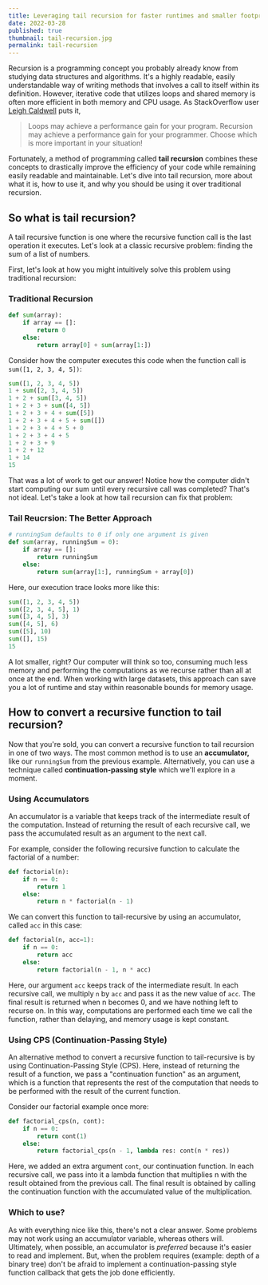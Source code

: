 ```yaml
---
title: Leveraging tail recursion for faster runtimes and smaller footprints
date: 2022-03-28
published: true
thumbnail: tail-recursion.jpg
permalink: tail-recursion
---
```


Recursion is a programming concept you probably already know from studying data structures and algorithms. It's a highly readable, easily understandable way of writing methods that involves a call to itself within its definition. However, iterative code that utilizes loops and shared memory is often more efficient in both memory and CPU usage. As StackOverflow user [Leigh Caldwell](https://stackoverflow.com/users/3267/leigh-caldwell) puts it,

> Loops may achieve a performance gain for your program. Recursion may achieve a performance gain for your programmer. Choose which is more important in your situation!

Fortunately, a method of programming called **tail recursion** combines these concepts to drastically improve the efficiency of your code while remaining easily readable and maintainable. Let's dive into tail recursion, more about what it is, how to use it, and why you should be using it over traditional recursion.

## So what is tail recursion?

A tail recursive function is one where the recursive function call is the last operation it executes. Let's look at a classic recursive problem: finding the sum of a list of numbers.

First, let's look at how you might intuitively solve this problem using traditional recursion:

### Traditional Recursion

```python
def sum(array):
    if array == []:
	    return 0
    else:
	    return array[0] + sum(array[1:])
```

Consider how the computer executes this code when the function call is `sum([1, 2, 3, 4, 5])`:

```python
sum([1, 2, 3, 4, 5])
1 + sum([2, 3, 4, 5])
1 + 2 + sum([3, 4, 5])
1 + 2 + 3 + sum([4, 5])
1 + 2 + 3 + 4 + sum([5])
1 + 2 + 3 + 4 + 5 + sum([])
1 + 2 + 3 + 4 + 5 + 0
1 + 2 + 3 + 4 + 5
1 + 2 + 3 + 9
1 + 2 + 12
1 + 14
15
```

That was a lot of work to get our answer! Notice how the computer didn't start computing our sum until every recursive call was completed? That's not ideal. Let's take a look at how tail recursion can fix that problem:

### Tail Reucrsion: The Better Approach

```python
# runningSum defaults to 0 if only one argument is given
def sum(array, runningSum = 0):
    if array == []:
	    return runningSum
    else:
	    return sum(array[1:], runningSum + array[0])
```

Here, our execution trace looks more like this:

```python
sum([1, 2, 3, 4, 5])
sum([2, 3, 4, 5], 1)
sum([3, 4, 5], 3)
sum([4, 5], 6)
sum([5], 10)
sum([], 15)
15
```

A lot smaller, right? Our computer will think so too, consuming much less memory and performing the computations as we recurse rather than all at once at the end. When working with large datasets, this approach can save you a lot of runtime and stay within reasonable bounds for memory usage.

## How to convert a recursive function to tail recursion?

Now that you're sold, you can convert a recursive function to tail recursion in one of two ways. The most common method is to use an **accumulator,** like our `runningSum` from the previous example. Alternatively, you can use a technique called **continuation-passing style** which we'll explore in a moment.

### Using Accumulators

An accumulator is a variable that keeps track of the intermediate result of the computation. Instead of returning the result of each recursive call, we pass the accumulated result as an argument to the next call.

For example, consider the following recursive function to calculate the factorial of a number:

```python
def factorial(n):
    if n == 0:
        return 1
    else:
        return n * factorial(n - 1)
```

We can convert this function to tail-recursive by using an accumulator, called `acc` in this case:

```python
def factorial(n, acc=1):
    if n == 0:
        return acc
    else:
        return factorial(n - 1, n * acc)
```

Here, our argument `acc` keeps track of the intermediate result. In each recursive call, we multiply `n` by `acc` and pass it as the new value of `acc`. The final result is returned when n becomes 0, and we have nothing left to recurse on. In this way, computations are performed each time we call the function, rather than delaying, and memory usage is kept constant.

### Using CPS (Continuation-Passing Style)

An alternative method to convert a recursive function to tail-recursive is by
using Continuation-Passing Style (CPS). Here, instead of returning the
result of a function, we pass a "continuation function" as an argument, which is a function that represents the rest of the
computation that needs to be performed with the result of the current
function.

Consider our factorial example once more:

```python
def factorial_cps(n, cont):
    if n == 0:
        return cont(1)
    else:
        return factorial_cps(n - 1, lambda res: cont(n * res))
```

Here, we added an extra argument `cont`, our continuation function. In each recursive call, we pass into it a lambda function that multiplies n with the result obtained from the previous call. The final result is obtained by calling the continuation function with the accumulated value of the multiplication.

### Which to use?

As with everything nice like this, there's not a clear answer. Some problems may not work using an accumulator variable, whereas others will. Ultimately, when possible, an accumulator is _preferred_ because it's easier to read and implement. But, when the problem requires (example: depth of a binary tree) don't be afraid to implement a continuation-passing style function callback that gets the job done efficiently.
